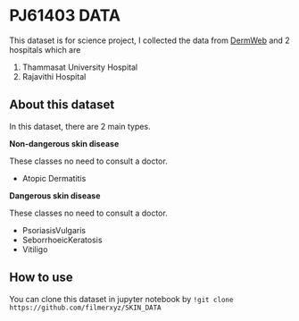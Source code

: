 # PJ61403 DATA
This dataset is for science project, I collected the data from [DermWeb](http://www.dermweb.com/) and 2 hospitals which are
 1. Thammasat University Hospital
 2. Rajavithi Hospital

## About this dataset

In this dataset, there are 2 main types.

**Non-dangerous skin disease**

These classes no need to consult a doctor.
- Atopic Dermatitis

**Dangerous skin disease**

These classes no need to consult a doctor.

* PsoriasisVulgaris
* SeborrhoeicKeratosis
* Vitiligo

## How to use
You can clone this dataset in jupyter notebook by `!git clone https://github.com/filmerxyz/SKIN_DATA`


